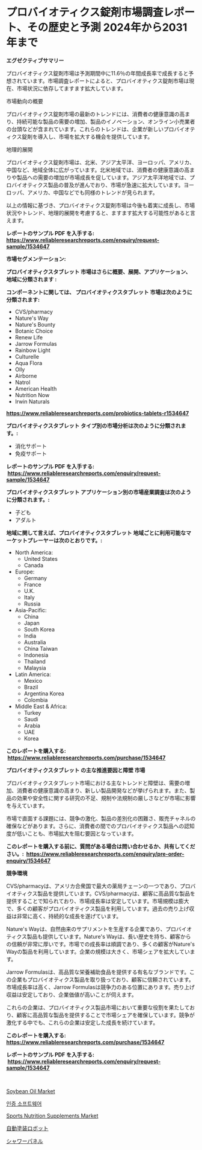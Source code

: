 <p><h1>プロバイオティクス錠剤市場調査レポート、その歴史と予測 2024年から2031年まで</h1></p><p><strong>エグゼクティブサマリー</strong></p>
<p><p>プロバイオティクス錠剤市場は予測期間中に11.6％の年間成長率で成長すると予想されています。市場調査レポートによると、プロバイオティクス錠剤市場は現在、市場状況に依存してますます拡大しています。</p><p>市場動向の概要</p><p>プロバイオティクス錠剤市場の最新のトレンドには、消費者の健康意識の高まり、持続可能な製品の需要の増加、製品のイノベーション、オンライン小売業者の台頭などが含まれています。これらのトレンドは、企業が新しいプロバイオティクス錠剤を導入し、市場を拡大する機会を提供しています。</p><p>地理的展開</p><p>プロバイオティクス錠剤市場は、北米、アジア太平洋、ヨーロッパ、アメリカ、中国など、地域全体に広がっています。北米地域では、消費者の健康意識の高まりや製品への需要の増加が市場成長を促しています。アジア太平洋地域では、プロバイオティクス製品の普及が進んでおり、市場が急速に拡大しています。ヨーロッパ、アメリカ、中国などでも同様のトレンドが見られます。</p><p>以上の情報に基づき、プロバイオティクス錠剤市場は今後も着実に成長し、市場状況やトレンド、地理的展開を考慮すると、ますます拡大する可能性があると言えます。</p></p>
<p><strong>レポートのサンプル PDF を入手する: <a href="https://www.reliableresearchreports.com/enquiry/request-sample/1534647">https://www.reliableresearchreports.com/enquiry/request-sample/1534647</a></strong></p>
<p><strong>市場セグメンテーション:</strong></p>
<p><strong> プロバイオティクスタブレット 市場はさらに概要、展開、アプリケーション、地域に分類されます :</strong></p>
<p><strong>コンポーネントに関しては、 プロバイオティクスタブレット 市場は次のように分類されます: &nbsp;</strong></p>
<p><ul><li>CVS/pharmacy</li><li>Nature's Way</li><li>Nature's Bounty</li><li>Botanic Choice</li><li>Renew Life</li><li>Jarrow Formulas</li><li>Rainbow Light</li><li>Culturelle</li><li>Aqua Flora</li><li>Olly</li><li>Airborne</li><li>Natrol</li><li>American Health</li><li>Nutrition Now</li><li>Irwin Naturals</li></ul></p>
<p><strong><a href="https://www.reliableresearchreports.com/probiotics-tablets-r1534647">https://www.reliableresearchreports.com/probiotics-tablets-r1534647</a></strong></p>
<p><strong> プロバイオティクスタブレット タイプ別の市場分析は次のように分類されます。:</strong></p>
<p><ul><li>消化サポート</li><li>免疫サポート</li></ul></p>
<p><strong>レポートのサンプル PDF を入手する: &nbsp;<a href="https://www.reliableresearchreports.com/enquiry/request-sample/1534647">https://www.reliableresearchreports.com/enquiry/request-sample/1534647</a></strong></p>
<p><strong> プロバイオティクスタブレット アプリケーション別の市場産業調査は次のように分類されます。:</strong></p>
<p><ul><li>子ども</li><li>アダルト</li></ul></p>
<p><strong>地域に関して言えば、プロバイオティクスタブレット 地域ごとに利用可能なマーケットプレーヤーは次のとおりです。:</strong></p>
<p><ul>
    <li>
        North America:
        <ul>
            <li>United States</li>
            <li>Canada</li>
        </ul>
    </li>
    <li>
        Europe:
        <ul>
            <li>Germany</li>
            <li>France</li>
            <li>U.K.</li>
            <li>Italy</li>
            <li>Russia</li>
        </ul>
    </li>
    <li>
        Asia-Pacific:
        <ul>
            <li>China</li>
            <li>Japan</li>
            <li>South Korea</li>
            <li>India</li>
            <li>Australia</li>
            <li>China Taiwan</li>
            <li>Indonesia</li>
            <li>Thailand</li>
            <li>Malaysia</li>
        </ul>
    </li>
    <li>
        Latin America:
        <ul>
            <li>Mexico</li>
            <li>Brazil</li>
            <li>Argentina Korea</li>
            <li>Colombia</li>
        </ul>
    </li>
    <li>
        Middle East & Africa:
        <ul>
            <li>Turkey</li>
            <li>Saudi</li>
            <li>Arabia</li>
            <li>UAE</li>
            <li>Korea</li>
        </ul>
    </li>
    </ul></p>
<p><strong>このレポートを購入する: &nbsp;<a href="https://www.reliableresearchreports.com/purchase/1534647">https://www.reliableresearchreports.com/purchase/1534647</a></strong></p>
<p><strong>プロバイオティクスタブレット の主な推進要因と障壁 市場</strong></p>
<p><p>プロバイオティクスタブレット市場における主なトレンドと障壁は、需要の増加、消費者の健康意識の高まり、新しい製品開発などが挙げられます。また、製品の効果や安全性に関する研究の不足、規制や法規制の厳しさなどが市場に影響を与えています。</p><p>市場で直面する課題には、競争の激化、製品の差別化の困難さ、販売チャネルの確保などがあります。さらに、消費者の間でのプロバイオティクス製品への認知度が低いことも、市場拡大を阻む要因となっています。</p></p>
<p><strong>このレポートを購入する前に、質問がある場合は問い合わせるか、共有してください。:&nbsp; <a href="https://www.reliableresearchreports.com/enquiry/pre-order-enquiry/1534647">https://www.reliableresearchreports.com/enquiry/pre-order-enquiry/1534647</a></strong></p>
<p><strong>競争環境</strong></p>
<p><p>CVS/pharmacyは、アメリカ合衆国で最大の薬局チェーンの一つであり、プロバイオティクス製品を提供しています。CVS/pharmacyは、顧客に高品質な製品を提供することで知られており、市場成長率は安定しています。市場規模は膨大で、多くの顧客がプロバイオティクス製品を利用しています。過去の売り上げ収益は非常に高く、持続的な成長を遂げています。</p><p>Nature's Wayは、自然由来のサプリメントを生産する企業であり、プロバイオティクス製品も提供しています。Nature's Wayは、長い歴史を持ち、顧客からの信頼が非常に厚いです。市場での成長率は順調であり、多くの顧客がNature's Wayの製品を利用しています。企業の規模は大きく、市場シェアを拡大しています。</p><p>Jarrow Formulasは、高品質な栄養補助食品を提供する有名なブランドです。この企業もプロバイオティクス製品を取り扱っており、顧客に信頼されています。市場成長率は高く、Jarrow Formulasは競争力のある位置にあります。売り上げ収益は安定しており、企業価値が高いことが伺えます。</p><p>これらの企業は、プロバイオティクス製品市場において重要な役割を果たしており、顧客に高品質な製品を提供することで市場シェアを確保しています。競争が激化する中でも、これらの企業は安定した成長を続けています。</p></p>
<p><strong>このレポートを購入する: &nbsp; <a href="https://www.reliableresearchreports.com/purchase/1534647">https://www.reliableresearchreports.com/purchase/1534647</a></strong></p>
<p><strong>レポートのサンプル PDF を入手する: &nbsp;<a href="https://www.reliableresearchreports.com/enquiry/request-sample/1534647">https://www.reliableresearchreports.com/enquiry/request-sample/1534647</a></strong><strong></strong></p>
<p>&nbsp;</p>
<p><p><a href="https://github.com/arionmp/Market-Research-Report-List-2/blob/main/soybean-oil-market.md">Soybean Oil Market</a></p><p><a href="https://github.com/Madalyell456456/Market-Research-Report-List-1/blob/main/245076116509.md">인증 소프트웨어</a></p><p><a href="https://github.com/pgtimber/Market-Research-Report-List-2/blob/main/sports-nutrition-supplements-market.md">Sports Nutrition Supplements Market</a></p><p><a href="https://github.com/roulaayoub-saad/Market-Research-Report-List-1/blob/main/994543617913.md">自動塗装ロボット</a></p><p><a href="https://github.com/roulaayoub-saad/Market-Research-Report-List-1/blob/main/925452117908.md">シャワーパネル</a></p></p>